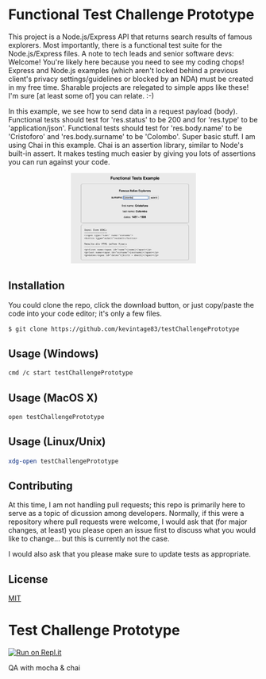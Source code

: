 # Functional Test Challenge Prototype
This project is a Node.js/Express API that returns search results of famous explorers. Most importantly, there is a functional test suite for the Node.js/Express files. A note to tech leads and senior software devs: Welcome! You're likely here because you need to see my coding chops! Express and Node.js examples (which aren't locked behind a previous client's privacy settings/guidelines or blocked by an NDA) must be created in my free time. Sharable projects are relegated to simple apps like these! I'm sure [at least some of] you can relate. :-)

In this example, we see how to send data in a request payload (body). Functional tests should test for 'res.status' to be 200 and for 'res.type' to be 'application/json'. Functional tests should test for 'res.body.name' to be 'Cristoforo' and 'res.body.surname' to be 'Colombo'. Super basic stuff. I am using Chai in this example. Chai is an assertion library, similar to Node's built-in assert. It makes testing much easier by giving you lots of assertions you can run against your code.

<p align="center">
  <img src="E54CA5D7-03DA-40BD-86E4-F96383615092.jpeg" width=50%/>
</p>

## Installation
You could clone the repo, click the download button, or just copy/paste the code into your code editor; it's only a few files. 

```bash
$ git clone https://github.com/kevintage83/testChallengePrototype
```

## Usage (Windows)
```bash
cmd /c start testChallengePrototype
```

## Usage (MacOS X)
```bash
open testChallengePrototype
```

## Usage (Linux/Unix)
```bash
xdg-open testChallengePrototype
```

## Contributing
At this time, I am not handling pull requests; this repo is primarily here to serve as a topic of dicussion among developers. Normally, if this were a repository where pull requests were welcome, I would ask that (for major changes, at least) you please open an issue first to discuss what you would like to change... but this is currently not the case.

I would also ask that you please make sure to update tests as appropriate.

## License
[MIT](https://choosealicense.com/licenses/mit/)

Test Challenge Prototype 
============================
[![Run on Repl.it](https://repl.it/badge/github/freeCodeCamp/boilerplate-mochachai)](https://repl.it/github/freeCodeCamp/boilerplate-mochachai)

QA with mocha & chai
